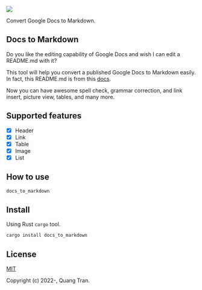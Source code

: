 ![](https://lh5.googleusercontent.com/snDHZ9glXZD6ITqLNCH5p17nF8duKlILkpigFNYh9P30qAv5ZJcWecQDrZ80LeHg4zk8fkZHqC3diXIH0PkustDhkCC035FPb8BoyWXFXEnvt1bbsGIcvItQwETd4sYTXTujr6mzWEb9t3zx-SyBZ920OhWSIPqcyEqIe5NO4SVCUARdUCRa5COmr0y9Fg)

Convert Google Docs to Markdown.

Docs to Markdown
---

Do you like the editing capability of Google Docs and wish I can edit a README.md with it?

This tool will help you convert a published Google Docs to Markdown easily. In fact, this README.md is from this [docs](https://docs.google.com/document/d/e/2PACX-1vTL6dR4i900OLQUeTDs40RD2nPI-yyLzkvMgcDxzNWOkJVlVzpprHqS8Qgp-LGccMOHVwCw76SEQXR5/pub).

Now you can have awesome spell check, grammar correction, and link insert, picture view, tables, and many more.

Supported features
---

- [x] Header
- [x] Link
- [x] Table
- [x] Image
- [x] List

How to use
---

```bash
docs_to_markdown 
```

Install
---

Using Rust `cargo` tool.

```bash
cargo install docs_to_markdown
```

License
---

[MIT](https://opensource.org/licenses/MIT)

Copyright (c) 2022-, Quang Tran.
